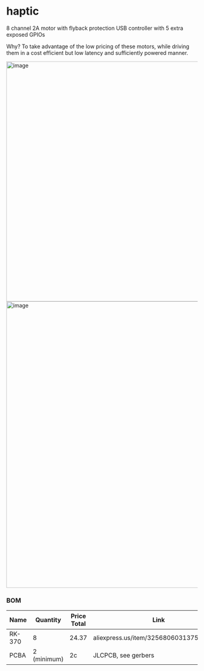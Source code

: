 # haptic
8 channel 2A motor with flyback protection USB controller with 5 extra exposed GPIOs

Why? To take advantage of the low pricing of these motors, while driving them in a cost efficient but low latency and sufficiently powered manner.

<img width="630" alt="image" src="https://github.com/user-attachments/assets/967e2058-5067-4941-b346-0e64ea9a5b5c" />
<img width="752" alt="image" src="https://github.com/user-attachments/assets/c1d6787c-483a-4e0b-8484-0c414fcbf165" />


### BOM
|Name          |Quantity|Price Total  |Link  |
|--------|-------|--------|------|
|RK-370|8|24.37|aliexpress.us/item/3256806031375057.html|
|PCBA|2 (minimum)|2c|JLCPCB, see gerbers|
